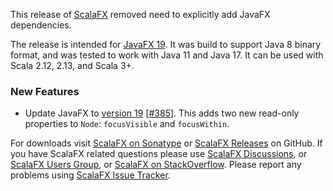 This release of [ScalaFX][1] removed need to explicitly add JavaFX dependencies.

The release is intended for [JavaFX 19]. It was build to support Java 8 binary format, and was tested to work with Java
11 and Java 17. It can be used with Scala 2.12, 2.13, and Scala 3+.

### New Features

* Update JavaFX to [version 19][JavaFX 19] [[#385]]. This adds two new read-only properties
  to `Node`: `focusVisible` and `focusWithin`.

For downloads visit [ScalaFX on Sonatype][2] or [ScalaFX Releases][3] on GitHub. If you have ScalaFX related questions
please use [ScalaFX Discussions][6], or [ScalaFX Users Group][5], or [ScalaFX on StackOverflow][7]. Please report any
problems using [ScalaFX Issue Tracker][4].


<!-- Links -->

[1]: http://scalafx.org

[2]: http://search.maven.org/#search&#124;ga&#124;1&#124;scalafx

[3]: https://github.com/scalafx/scalafx/releases

[4]: https://github.com/scalafx/scalafx/issues

[5]: https://groups.google.com/forum/#!forum/scalafx-users

[6]: https://github.com/scalafx/scalafx/discussions

[7]: https://stackoverflow.com/questions/tagged/scalafx

[#385]: https://github.com/scalafx/scalafx/issues/383

[JavaFX 19]: https://openjfx.io/highlights/19/

